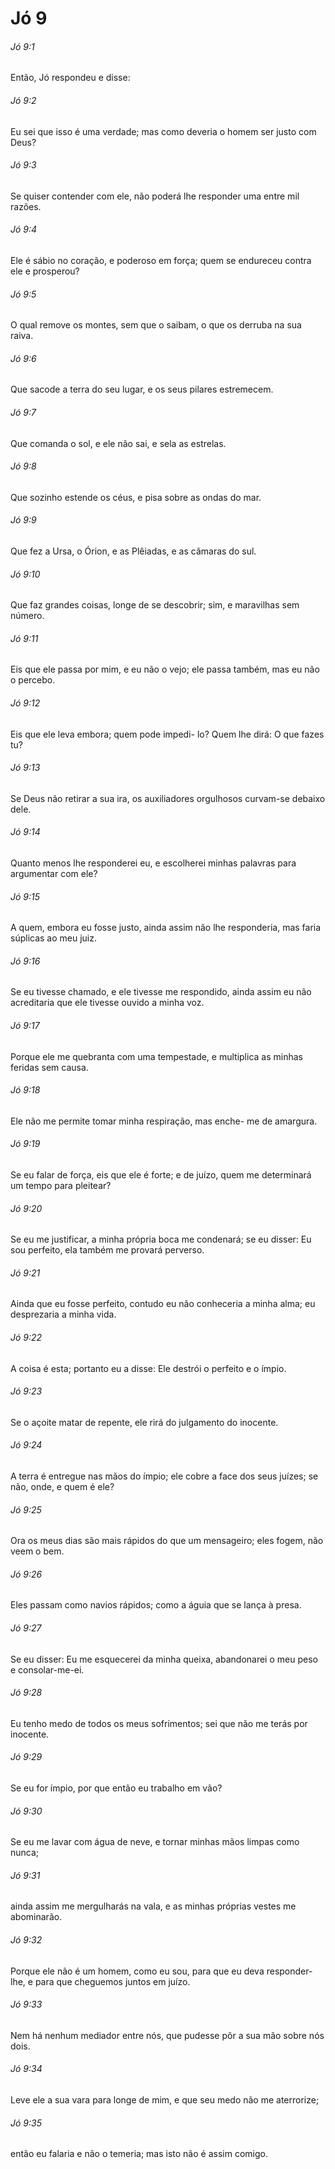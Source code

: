 # Jó 9

###### Jó 9:1

Então, Jó respondeu e disse:

###### Jó 9:2

Eu sei que isso é uma verdade; mas como deveria o homem ser justo com Deus?

###### Jó 9:3

Se quiser contender com ele, não poderá lhe responder uma entre mil razões.

###### Jó 9:4

Ele é sábio no coração, e poderoso em força; quem se endureceu contra ele e prosperou?

###### Jó 9:5

O qual remove os montes, sem que o saibam, o que os derruba na sua raiva.

###### Jó 9:6

Que sacode a terra do seu lugar, e os seus pilares estremecem.

###### Jó 9:7

Que comanda o sol, e ele não sai, e sela as estrelas.

###### Jó 9:8

Que sozinho estende os céus, e pisa sobre as ondas do mar.

###### Jó 9:9

Que fez a Ursa, o Órion, e as Plêiadas, e as câmaras do sul.

###### Jó 9:10

Que faz grandes coisas, longe de se descobrir; sim, e maravilhas sem número.

###### Jó 9:11

Eis que ele passa por mim, e eu não o vejo; ele passa também, mas eu não o percebo.

###### Jó 9:12

Eis que ele leva embora; quem pode impedi- lo? Quem lhe dirá: O que fazes tu?

###### Jó 9:13

Se Deus não retirar a sua ira, os auxiliadores orgulhosos curvam-se debaixo dele.

###### Jó 9:14

Quanto menos lhe responderei eu, e escolherei minhas palavras para argumentar com ele?

###### Jó 9:15

A quem, embora eu fosse justo, ainda assim não lhe responderia, mas faria súplicas ao meu juiz.

###### Jó 9:16

Se eu tivesse chamado, e ele tivesse me respondido, ainda assim eu não acreditaria que ele tivesse ouvido a minha voz.

###### Jó 9:17

Porque ele me quebranta com uma tempestade, e multiplica as minhas feridas sem causa.

###### Jó 9:18

Ele não me permite tomar minha respiração, mas enche- me de amargura.

###### Jó 9:19

Se eu falar de força, eis que ele é forte; e de juízo, quem me determinará um tempo para pleitear?

###### Jó 9:20

Se eu me justificar, a minha própria boca me condenará; se eu disser: Eu sou perfeito, ela também me provará perverso.

###### Jó 9:21

Ainda que eu fosse perfeito, contudo eu não conheceria a minha alma; eu desprezaria a minha vida.

###### Jó 9:22

A coisa é esta; portanto eu a disse: Ele destrói o perfeito e o ímpio.

###### Jó 9:23

Se o açoite matar de repente, ele rirá do julgamento do inocente.

###### Jó 9:24

A terra é entregue nas mãos do ímpio; ele cobre a face dos seus juízes; se não, onde, e quem é ele?

###### Jó 9:25

Ora os meus dias são mais rápidos do que um mensageiro; eles fogem, não veem o bem.

###### Jó 9:26

Eles passam como navios rápidos; como a águia que se lança à presa.

###### Jó 9:27

Se eu disser: Eu me esquecerei da minha queixa, abandonarei o meu peso e consolar-me-ei.

###### Jó 9:28

Eu tenho medo de todos os meus sofrimentos; sei que não me terás por inocente.

###### Jó 9:29

Se eu for ímpio, por que então eu trabalho em vão?

###### Jó 9:30

Se eu me lavar com água de neve, e tornar minhas mãos limpas como nunca;

###### Jó 9:31

ainda assim me mergulharás na vala, e as minhas próprias vestes me abominarão.

###### Jó 9:32

Porque ele não é um homem, como eu sou, para que eu deva responder-lhe, e para que cheguemos juntos em juízo.

###### Jó 9:33

Nem há nenhum mediador entre nós, que pudesse pôr a sua mão sobre nós dois.

###### Jó 9:34

Leve ele a sua vara para longe de mim, e que seu medo não me aterrorize;

###### Jó 9:35

então eu falaria e não o temeria; mas isto não é assim comigo.

